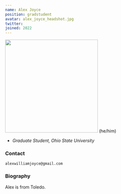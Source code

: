 ```yaml
---
name: Alex Joyce
position: gradstudent
avatar: alex_joyce_headshot.jpg
twitter: 
joined: 2022
---
```


<img width="300" src="{{site.baseurl}}/images/people/{{page.avatar}}" data-action="zoom">
(he/him)

- _Graduate Student, Ohio State University_<br>


### Contact

<i class="fa fa-envelope-o"></i> `alexwilliamjoyce@gmail.com`

### Biography

Alex is from Toledo. 
